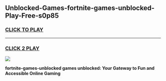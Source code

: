 
## Unblocked-Games-fortnite-games-unblocked-Play-Free-s0p85
<h3>
<a href="https://premium76.site?title=fortnite-games-unblocked&ref=21A">CLICK TO PLAY</a></h3>
<hr>

<h3>
<a href="https://premium76.site?title=fortnite-games-unblocked&ref=21A">CLICK 2 PLAY</a>
  
</h3>

<a href="https://premium76.site?title=fortnite-games-unblocked&ref=21A"><img src="https://clearcache.store/games.png"></a>


**fortnite-games-unblocked games unblocked: Your Gateway to Fun and Accessible Online Gaming**
